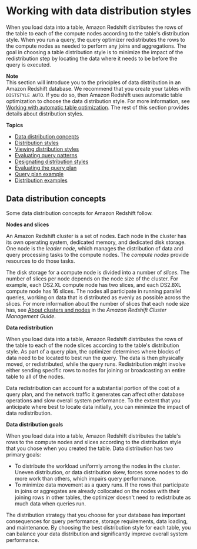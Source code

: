 # Working with data distribution styles<a name="t_Distributing_data"></a>

When you load data into a table, Amazon Redshift distributes the rows of the table to each of the compute nodes according to the table's distribution style\. When you run a query, the query optimizer redistributes the rows to the compute nodes as needed to perform any joins and aggregations\. The goal in choosing a table distribution style is to minimize the impact of the redistribution step by locating the data where it needs to be before the query is executed\.

**Note**  
This section will introduce you to the principles of data distribution in an Amazon Redshift database\. We recommend that you create your tables with `DISTSTYLE AUTO`\. If you do so, then Amazon Redshift uses automatic table optimization to choose the data distribution style\. For more information, see [Working with automatic table optimization](t_Creating_tables.md)\. The rest of this section provides details about distribution styles\. 

**Topics**
+ [Data distribution concepts](#t_data_distribution_concepts)
+ [Distribution styles](c_choosing_dist_sort.md)
+ [Viewing distribution styles](viewing-distribution-styles.md)
+ [Evaluating query patterns](t_evaluating_query_patterns.md)
+ [Designating distribution styles](t_designating_distribution_styles.md)
+ [Evaluating the query plan](c_data_redistribution.md)
+ [Query plan example](t_explain_plan_example.md)
+ [Distribution examples](c_Distribution_examples.md)

## Data distribution concepts<a name="t_data_distribution_concepts"></a>

Some data distribution concepts for Amazon Redshift follow\.

 **Nodes and slices** 

 An Amazon Redshift cluster is a set of nodes\. Each node in the cluster has its own operating system, dedicated memory, and dedicated disk storage\. One node is the *leader node*, which manages the distribution of data and query processing tasks to the compute nodes\. The *compute nodes* provide resources to do those tasks\.  

 The disk storage for a compute node is divided into a number of *slices*\. The number of slices per node depends on the node size of the cluster\. For example, each DS2\.XL compute node has two slices, and each DS2\.8XL compute node has 16 slices\. The nodes all participate in running parallel queries, working on data that is distributed as evenly as possible across the slices\. For more information about the number of slices that each node size has, see [About clusters and nodes](https://docs.aws.amazon.com/redshift/latest/mgmt/working-with-clusters.html#rs-about-clusters-and-nodes) in the *Amazon Redshift Cluster Management Guide*\.

 **Data redistribution** 

 When you load data into a table, Amazon Redshift distributes the rows of the table to each of the node slices according to the table's distribution style\. As part of a query plan, the optimizer determines where blocks of data need to be located to best run the query\. The data is then physically moved, or redistributed, while the query runs\. Redistribution might involve either sending specific rows to nodes for joining or broadcasting an entire table to all of the nodes\. 

 Data redistribution can account for a substantial portion of the cost of a query plan, and the network traffic it generates can affect other database operations and slow overall system performance\. To the extent that you anticipate where best to locate data initially, you can minimize the impact of data redistribution\. 

 **Data distribution goals** 

 When you load data into a table, Amazon Redshift distributes the table's rows to the compute nodes and slices according to the distribution style that you chose when you created the table\. Data distribution has two primary goals: 
+ To distribute the workload uniformly among the nodes in the cluster\. Uneven distribution, or data distribution skew, forces some nodes to do more work than others, which impairs query performance\.
+ To minimize data movement as a query runs\. If the rows that participate in joins or aggregates are already collocated on the nodes with their joining rows in other tables, the optimizer doesn't need to redistribute as much data when queries run\.

The distribution strategy that you choose for your database has important consequences for query performance, storage requirements, data loading, and maintenance\. By choosing the best distribution style for each table, you can balance your data distribution and significantly improve overall system performance\.